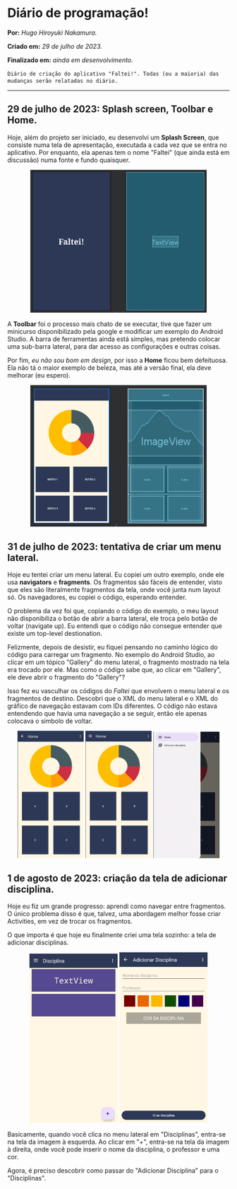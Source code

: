 # Diário de programação!

**Por:** *Hugo Hiroyuki Nakamura.*

**Criado em:** *29 de julho de 2023.*

**Finalizado em:** *ainda em desenvolvimento.*

    Diário de criação do aplicativo "Faltei!". Todas (ou a maioria) das mudanças serão relatadas no diário.
---

## 29 de julho de 2023: Splash screen, Toolbar e Home.

Hoje, além do projeto ser iniciado, eu desenvolvi um **Splash Screen**, que consiste numa tela de apresentação, executada a cada vez que se entra no aplicativo. Por enquanto, ela apenas tem o nome "Faltei" (que ainda está em discussão) numa fonte e fundo quaisquer.

<p align="center">
    <img width = 400 src="diaryImages/29.07.23 - splashscreen.png">
</p>

A **Toolbar** foi o processo mais chato de se executar, tive que fazer um minicurso disponibilizado pela google e modificar um exemplo do Android Studio. A barra de ferramentas ainda está simples, mas pretendo colocar uma sub-barra lateral, para dar acesso as configurações e outras coisas.

Por fim, *eu não sou bom em design*, por isso a **Home** ficou bem defeituosa. Ela não tá o maior exemplo de beleza, mas até a versão final, ela deve melhorar (eu espero).
<p align="center">
    <img width = 400 src="diaryImages/29.07.23 - home.png">
</p>

## 31 de julho de 2023: tentativa de criar um menu lateral.

Hoje eu tentei criar um menu lateral. Eu copiei um outro exemplo, onde ele usa **navigators** e **fragments**. Os fragmentos são fáceis de entender, visto que eles são literalmente fragmentos da tela, onde você junta num layout só. Os navegadores, eu copiei o código, esperando entender. 

O problema da vez foi que, copiando o código do exemplo, o meu layout não disponibiliza o botão de abrir a barra lateral, ele troca pelo botão de voltar (navigate up). Eu entendi que o código não consegue entender que existe um top-level destionation.

Felizmente, depois de desistir, eu fiquei pensando no caminho lógico do código para carregar um fragmento. No exemplo do Android Studio, ao clicar em um tópico "Gallery" do menu lateral, o fragmento mostrado na tela era trocado por ele. Mas como o código sabe que, ao clicar em "Gallery", ele deve abrir o fragmento do "Gallery"?

 Isso fez eu vasculhar os códigos do *Faltei* que envolvem o menu lateral e os fragmentos de destino. Descobri que o XML do menu lateral e o XML do gráfico de navegação estavam com IDs diferentes. O código não estava entendendo que havia uma navegação a se seguir, então ele apenas colocava o símbolo de voltar.

<p align="center">
    <img width=150 src="diaryImages/31.07.23 - problema na navegacao.png">
    <img width=150 src="diaryImages/31.07.23 - navegacao concluida.png">
    <img width=150 src="diaryImages/31.07.23 - menu lateral.png">
</p>

## 1 de agosto de 2023: criação da tela de adicionar disciplina.

Hoje eu fiz um grande progresso: aprendi como navegar entre fragmentos. O único problema disso é que, talvez, uma abordagem melhor fosse criar Activities, em vez de trocar os fragmentos.

O que importa é que hoje eu finalmente criei uma tela sozinho: a tela de adicionar disciplinas.

<p align = "center">
    <img width=200 src="diaryImages/01.08.23 - tela de disciplinas.png">
    <img width=200 src="diaryImages/01.08.23 - tela de adicionar disciplina.png">
</p>

Basicamente, quando você clica no menu lateral em "Disciplinas", entra-se na tela da imagem à esquerda. Ao clicar em "+", entra-se na tela da imagem à direita, onde você pode inserir o nome da disciplina, o professor e uma cor.

Agora, é preciso descobrir como passar do "Adicionar Disciplina" para o "Disciplinas".